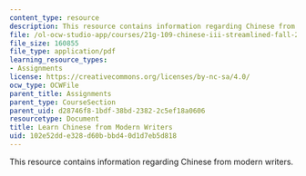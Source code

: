 ```yaml
---
content_type: resource
description: This resource contains information regarding Chinese from modern writers.
file: /ol-ocw-studio-app/courses/21g-109-chinese-iii-streamlined-fall-2005/102e52dde328d60bbbd40d1d7eb5d818_MIT21G_109F05_bjwbprevwjt.pdf
file_size: 160855
file_type: application/pdf
learning_resource_types:
- Assignments
license: https://creativecommons.org/licenses/by-nc-sa/4.0/
ocw_type: OCWFile
parent_title: Assignments
parent_type: CourseSection
parent_uid: d28746f8-1bdf-38bd-2382-2c5ef18a0606
resourcetype: Document
title: Learn Chinese from Modern Writers
uid: 102e52dd-e328-d60b-bbd4-0d1d7eb5d818
---
```

This resource contains information regarding Chinese from modern writers.